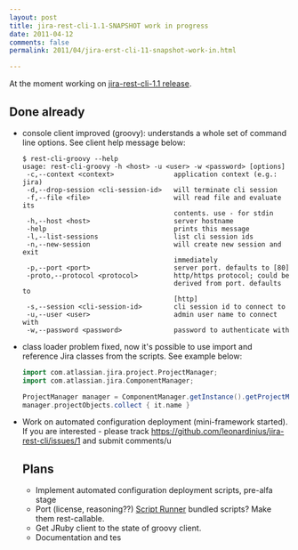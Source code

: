 ```yaml
---
layout: post
title: jira-rest-cli-1.1-SNAPSHOT work in progress
date: 2011-04-12
comments: false
permalink: 2011/04/jira-erst-cli-11-snapshot-work-in.html

---
```


At the moment working on <a href="https://github.com/leonardinius/jira-rest-cli/tree/release/1.1">jira-rest-cli-1.1 release</a>.

Done already
---
<ul><li>console client improved (groovy): understands a whole set of command line options. See client help message below:

```console
$ rest-cli-groovy --help
usage: rest-cli-groovy -h <host> -u <user> -w <password> [options]
 -c,--context <context>               application context (e.g.: jira)
 -d,--drop-session <cli-session-id>   will terminate cli session
 -f,--file <file>                     will read file and evaluate its
                                      contents. use - for stdin
 -h,--host <host>                     server hostname
 -help                                prints this message
 -l,--list-sessions                   list cli session ids
 -n,--new-session                     will create new session and exit
                                      immediately
 -p,--port <port>                     server port. defaults to [80]
 -proto,--protocol <protocol>         http/https protocol; could be
                                      derived from port. defaults to
                                      [http]
 -s,--session <cli-session-id>        cli session id to connect to
 -u,--user <user>                     admin user name to connect with
 -w,--password <password>             password to authenticate with
```
</li>
<li>class loader problem fixed, now it's possible to use import and reference Jira classes from the scripts. See example below:

```groovy
import com.atlassian.jira.project.ProjectManager;
import com.atlassian.jira.ComponentManager;

ProjectManager manager = ComponentManager.getInstance().getProjectManager();
manager.projectObjects.collect { it.name }
```
</li>
<li>Work on automated configuration deployment (mini-framework started). If you are interested - please track&nbsp;<a href="https://github.com/leonardinius/jira-rest-cli/issues/1">https://github.com/leonardinius/jira-rest-cli/issues/1</a>&nbsp;and submit comments/u

Plans
---
<ul><li>Implement automated configuration deployment scripts, pre-alfa stage</li><li>Port (license, reasoning??) <a href="https://plugins.atlassian.com/plugin/details/6820">Script Runner</a>&nbsp;bundled scripts? Make them 
rest-callable.</li><li>Get JRuby client to the state of groovy client.</li><li>Documentation and tes
